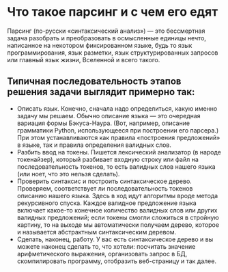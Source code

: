 # Что такое парсинг и с чем его едят

Парсинг (по-русски «синтаксический анализ») — это бессмертная задача разобрать и преобразовать
в осмысленные единицы нечто, написанное на некотором фиксированном языке, будь то язык программирования,
язык разметки, язык структурированных запросов или главный язык жизни, Вселенной и всего такого.

## Типичная последовательность этапов решения задачи выглядит примерно так:
- Описать язык. Конечно, сначала надо определиться, какую именно задачу мы решаем. Обычно описание языка — это
очередная вариация формы Бэкуса-Наура. (Вот, например, описание грамматики Python, использующееся при построении его парсера.)
При этом устанавливаются как правила «построения предложений» в языке, так и правила определения валидных слов.
- Разбить ввод на токены. Пишется лексический анализатор (в народе токенайзер), который разбивает входную строку
или файл на последовательность токенов, то есть валидных слов нашего языка (или ноет, что это нельзя сделать).
- Проверить синтаксис и построить синтаксическое дерево. Проверяем, соответствует ли последовательность токенов
описанию нашего языка. Здесь в ход идут алгоритмы вроде метода рекурсивного спуска. Каждое валидное предложение
языка включает какое-то конечное количество валидных слов или других валидных предложений; если токены смогли сложиться
в стройную картину, то на выходе мы автоматически получаем дерево, которое и называется абстрактным синтаксическим деревом.
- Сделать, наконец, работу. У вас есть синтаксическое дерево и вы можете наконец сделать то, что хотели: посчитать значение
арифметического выражения, организовать запрос в БД, скомпилировать программу, отобразить веб-страницу и так далее.
